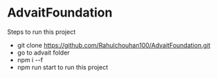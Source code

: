 # AdvaitFoundation
Steps to run this project

- git clone https://github.com/Rahulchouhan100/AdvaitFoundation.git
- go to advait folder
- npm i --f
- npm run start to run this project
